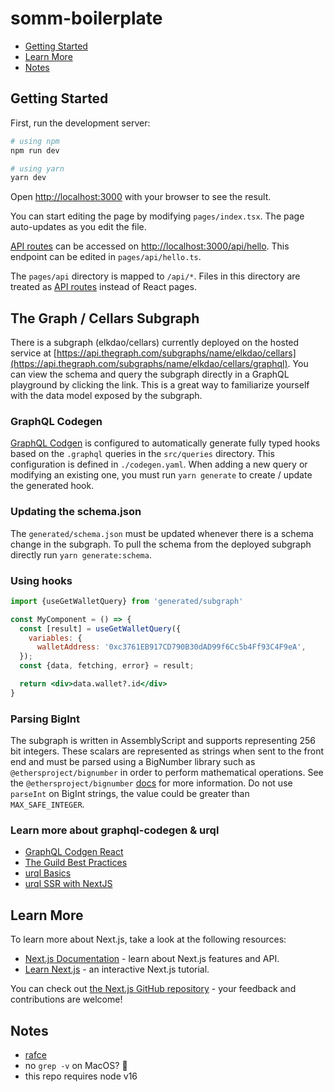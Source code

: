 # somm-boilerplate

- [Getting Started](#getting-started)
- [Learn More](#learn-more)
- [Notes](#notes)

## Getting Started

First, run the development server:

```sh
# using npm
npm run dev

# using yarn
yarn dev
```

Open [http://localhost:3000](http://localhost:3000) with your browser to see the result.

You can start editing the page by modifying `pages/index.tsx`. The page auto-updates as you edit the file.

[API routes](https://nextjs.org/docs/api-routes/introduction) can be accessed on [http://localhost:3000/api/hello](http://localhost:3000/api/hello). This endpoint can be edited in `pages/api/hello.ts`.

The `pages/api` directory is mapped to `/api/*`. Files in this directory are treated as [API routes](https://nextjs.org/docs/api-routes/introduction) instead of React pages.

## The Graph / Cellars Subgraph

There is a subgraph (elkdao/cellars) currently deployed on the hosted service at [https://api.thegraph.com/subgraphs/name/elkdao/cellars](https://api.thegraph.com/subgraphs/name/elkdao/cellars/graphql). You can view the schema and query the subgraph directly in a GraphQL playground by clicking the link. This is a great way to familiarize yourself with the data model exposed by the subgraph.

### GraphQL Codegen

[GraphQL Codgen](https://www.graphql-code-generator.com/docs/getting-started) is configured to automatically generate fully typed hooks based on the `.graphql` queries in the `src/queries` directory. This configuration is defined in `./codegen.yaml`. When adding a new query or modifying an existing one, you must run `yarn generate` to create / update the generated hook.

### Updating the schema.json

The `generated/schema.json` must be updated whenever there is a schema change in the subgraph. To pull the schema from the deployed subgraph directly run `yarn generate:schema`.

### Using hooks

```jsx
import {useGetWalletQuery} from 'generated/subgraph'

const MyComponent = () => {
  const [result] = useGetWalletQuery({
    variables: {
      walletAddress: '0xc3761EB917CD790B30dAD99f6Cc5b4Ff93C4F9eA',
  });
  const {data, fetching, error} = result;

  return <div>data.wallet?.id</div>
}
```

### Parsing BigInt

The subgraph is written in AssemblyScript and supports representing 256 bit integers. These scalars are represented as strings when sent to the front end and must be parsed using a BigNumber library such as `@ethersproject/bignumber` in order to perform mathematical operations. See the `@ethersproject/bignumber` [docs](https://docs.ethers.io/v5/api/utils/bignumber/) for more information. Do not use `parseInt` on BigInt strings, the value could be greater than `MAX_SAFE_INTEGER`.

### Learn more about graphql-codegen & urql

- [GraphQL Codgen React](https://www.graphql-code-generator.com/docs/getting-started)
- [The Guild Best Practices](https://www.the-guild.dev/blog/graphql-codegen-best-practices)
- [urql Basics](https://formidable.com/open-source/urql/docs/basics/react-preact/)
- [urql SSR with NextJS](https://formidable.com/open-source/urql/docs/advanced/server-side-rendering/#using-getstaticprops-or-getserversideprops)

## Learn More

To learn more about Next.js, take a look at the following resources:

- [Next.js Documentation](https://nextjs.org/docs) - learn about Next.js features and API.
- [Learn Next.js](https://nextjs.org/learn) - an interactive Next.js tutorial.

You can check out [the Next.js GitHub repository](https://github.com/vercel/next.js/) - your feedback and contributions are welcome!

## Notes

- [rafce](https://marketplace.visualstudio.com/items?itemName=dsznajder.es7-react-js-snippets)
- no `grep -v` on MacOS? :shrug:
- this repo requires node v16
